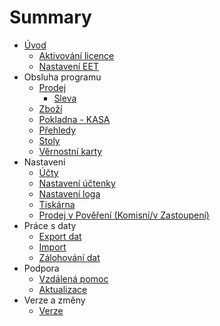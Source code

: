 # Summary

* [Úvod](README.md)
   * [Aktivování licence](settings/license/license.md)
   * [Nastavení EET](settings/companyEET/companyEET.md)
* Obsluha programu
   * [Prodej](command/sale/sale.md)
       * [Sleva](command/sale/discount.md)
   * [Zboží](command/items/items.md)
   * [Pokladna - KASA](command/cashRegister/cashRegister.md)
   * [Přehledy](command/reports/reports.md)
   * [Stoly](command/tables/tables.md)
   * [Věrnostní karty](command/loyaltyCards/loyaltyCards.md)
* Nastavení
   * [Účty](settings/accounts/accounts.md)
   * [Nastavení účtenky](settings/receiptSettings/receiptSettings.md)
   * [Nastavení loga](settings/logo/logo.md)
   * [Tiskárna](settings/printer/printer.md)
   * [Prodej v Pověření (Komisní/v Zastoupení)](settings/receiptSettings/appoitingReceipt.md)
* Práce s daty
   * [Export dat](data/export/export.md)
   * [Import](data/import/import.md)
   * [Zálohování dat](data/config/config.md)
* Podpora
   * [Vzdálená pomoc](support/assistance/assistance.md)
   * [Aktualizace](support/update/update.md)
* Verze a změny
   * [Verze](versions/versions.md)

